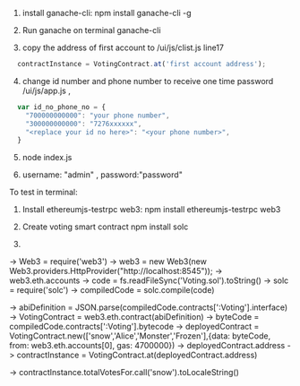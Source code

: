 1. install ganache-cli:
  npm install ganache-cli -g

2. Run ganache on terminal
ganache-cli

3. copy the address of first account to /ui/js/clist.js line17

```js
  contractInstance = VotingContract.at('first account address');
```
4. change id number and phone number to receive one time password /ui/js/app.js ,
```js 
  var id_no_phone_no = {
  	"700000000000": "your phone number", 
  	"300000000000": "7276xxxxxx",
	"<replace your id no here>": "<your phone number>",
  }
```
5. node index.js 

6. username: "admin" , password:"password"


To test in terminal:
1. Install ethereumjs-testrpc web3: 
npm install ethereumjs-testrpc web3
2. Create voting smart contract
npm install solc

3. 
-> Web3 = require('web3')
-> web3 = new Web3(new Web3.providers.HttpProvider("http://localhost:8545"));
-> web3.eth.accounts
-> code = fs.readFileSync('Voting.sol').toString()
-> solc = require('solc')
-> compiledCode = solc.compile(code)

-> abiDefinition = JSON.parse(compiledCode.contracts[':Voting'].interface)
-> VotingContract = web3.eth.contract(abiDefinition)
-> byteCode = compiledCode.contracts[':Voting'].bytecode
-> deployedContract = VotingContract.new(['snow','Alice','Monster','Frozen'],{data: byteCode, from: web3.eth.accounts[0], gas: 4700000})
-> deployedContract.address
-> contractInstance = VotingContract.at(deployedContract.address)

-> contractInstance.totalVotesFor.call('snow').toLocaleString()